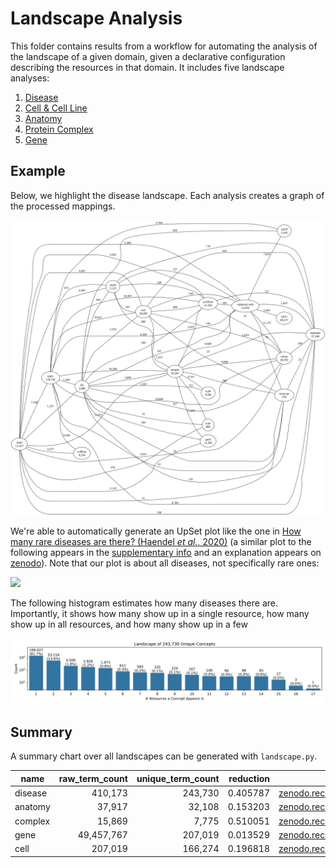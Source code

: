 # Landscape Analysis

This folder contains results from a workflow for automating the analysis of the
landscape of a given domain, given a declarative configuration describing the
resources in that domain. It includes five landscape analyses:

1. [Disease](disease/disease-landscape.ipynb)
2. [Cell & Cell Line](cell/cell-landscape.ipynb)
3. [Anatomy](anatomy/anatomy-landscape.ipynb)
4. [Protein Complex](complex/complex-landscape.ipynb)
5. [Gene](gene/gene-landscape.ipynb)

## Example

Below, we highlight the disease landscape. Each analysis creates a graph of the
processed mappings.

![](disease/graph.svg)

We're able to automatically generate an UpSet plot like the one in
[How many rare diseases are there? (Haendel _et al._, 2020)](https://doi.org/10.1038/d41573-019-00180-y)
(a similar plot to the following appears in the
[supplementary info](https://media.nature.com/original/magazine-assets/d41573-019-00180-y/17308594)
and an explanation appears on [zenodo](https://zenodo.org/records/3478576)).
Note that our plot is about all diseases, not specifically rare ones:

![](disease/landscape_upset.svg)

The following histogram estimates how many diseases there are. Importantly, it
shows how many show up in a single resource, how many show up in all resources,
and how many show up in a few

![](disease/landscape_histogram.svg)

## Summary

A summary chart over all landscapes can be generated with `landscape.py`.

| name    | raw_term_count | unique_term_count | reduction |                                                                download |
| ------- | -------------: | ----------------: | --------: | ----------------------------------------------------------------------: |
| disease |        410,173 |           243,730 |  0.405787 | [zenodo.record:11091886](https://bioregistry.io/zenodo.record:11091886) |
| anatomy |         37,917 |            32,108 |  0.153203 | [zenodo.record:11091803](https://bioregistry.io/zenodo.record:11091803) |
| complex |         15,869 |             7,775 |  0.510051 | [zenodo.record:11091422](https://bioregistry.io/zenodo.record:11091422) |
| gene    |     49,457,767 |           207,019 |  0.013529 | [zenodo.record:11092013](https://bioregistry.io/zenodo.record:11092013) |
| cell    |        207,019 |           166,274 |  0.196818 | [zenodo.record:11091581](https://bioregistry.io/zenodo.record:11091581) |
